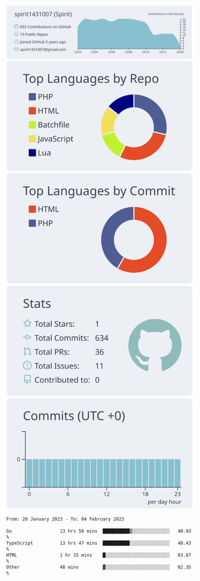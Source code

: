 [![](https://raw.githubusercontent.com/spirit1431007/spirit1431007/master/profile-summary-card-output/nord_bright/0-profile-details.svg)](https://git.io/spiritx)
[![](https://raw.githubusercontent.com/spirit1431007/spirit1431007/master/profile-summary-card-output/nord_bright/1-repos-per-language.svg)](https://git.io/spiritx) [![](https://raw.githubusercontent.com/spirit1431007/spirit1431007/master/profile-summary-card-output/nord_bright/2-most-commit-language.svg)](https://git.io/spiritx)
[![](https://raw.githubusercontent.com/spirit1431007/spirit1431007/master/profile-summary-card-output/nord_bright/3-stats.svg)](https://git.io/spiritx) [![](https://raw.githubusercontent.com/spirit1431007/spirit1431007/master/profile-summary-card-output/nord_bright/4-productive-time.svg)](https://git.io/spiritx)

<!--START_SECTION:waka-->

```text
From: 28 January 2023 - To: 04 February 2023

Go                  13 hrs 58 mins  ██████████▒░░░░░░░░░░░░░░   40.93 %
TypeScript          13 hrs 47 mins  ██████████░░░░░░░░░░░░░░░   40.43 %
HTML                1 hr 15 mins    █░░░░░░░░░░░░░░░░░░░░░░░░   03.67 %
Other               48 mins         ▓░░░░░░░░░░░░░░░░░░░░░░░░   02.35 %
```

<!--END_SECTION:waka-->
